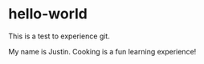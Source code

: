 # hello-world
This is a test to experience git.

My name is Justin. Cooking is a fun learning experience!
